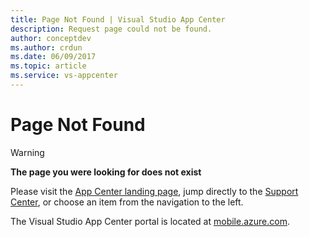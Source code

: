 ```yaml
---
title: Page Not Found | Visual Studio App Center
description: Request page could not be found.
author: conceptdev
ms.author: crdun
ms.date: 06/09/2017
ms.topic: article
ms.service: vs-appcenter
---
```


# Page Not Found

> [!WARNING]
> **The page you were looking for does not exist**

Please visit the [App Center landing page](https://docs.microsoft.com/mobile-center/), jump directly to the [Support Center](https://docs.microsoft.com/mobile-center/general/support-center),
or choose an item from the navigation to the left.

The Visual Studio App Center portal is located at [mobile.azure.com](https://mobile.azure.com).
